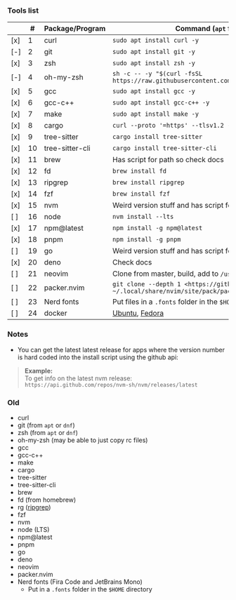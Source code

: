### Tools list

|     | #   | Package/Program | Command (`apt` for Ubuntu, `dnf` for Fedora)                                                                             |
| --- | --- | --------------- | ------------------------------------------------------------------------------------------------------------------------ |
| [x] | 1   | curl            | `sudo apt install curl -y`                                                                                               |
| [-] | 2   | git             | `sudo apt install git -y`                                                                                                |
| [x] | 3   | zsh             | `sudo apt install zsh -y`                                                                                                |
| [-] | 4   | oh-my-zsh       | `sh -c -- -y "$(curl -fsSL https://raw.githubusercontent.com/ohmyzsh/ohmyzsh/master/tools/install.sh)"`                  |
| [x] | 5   | gcc             | `sudo apt install gcc -y`                                                                                                |
| [x] | 6   | gcc-c++         | `sudo apt install gcc-c++ -y`                                                                                            |
| [x] | 7   | make            | `sudo apt install make -y`                                                                                               |
| [x] | 8   | cargo           | `curl --proto '=https' --tlsv1.2 -sSf https://sh.rustup.rs \| sh -s -- -y`                                               |
| [x] | 9   | tree-sitter     | `cargo install tree-sitter`                                                                                              |
| [x] | 10  | tree-sitter-cli | `cargo install tree-sitter-cli`                                                                                          |
| [x] | 11  | brew            | Has script for path so check docs                                                                                        |
| [x] | 12  | fd              | `brew install fd`                                                                                                        |
| [x] | 13  | ripgrep         | `brew install ripgrep`                                                                                                   |
| [x] | 14  | fzf             | `brew install fzf`                                                                                                       |
| [x] | 15  | nvm             | Weird version stuff and has script for path so check docs                                                                |
| [ ] | 16  | node            | `nvm install --lts`                                                                                                      |
| [x] | 17  | npm@latest      | `npm install -g npm@latest`                                                                                              |
| [x] | 18  | pnpm            | `npm install -g pnpm`                                                                                                    |
| [ ] | 19  | go              | Weird version stuff and has script for path so check docs                                                                |
| [x] | 20  | deno            | Check docs                                                                                                               |
| [ ] | 21  | neovim          | Clone from master, build, add to `/usr/local/bin`                                                                        |
| [ ] | 22  | packer.nvim     | `git clone --depth 1 <https://github.com/wbthomason/packer.nvim> ~/.local/share/nvim/site/pack/packer/start/packer.nvim` |
| [ ] | 23  | Nerd fonts      | Put files in a `.fonts` folder in the `$HOME` directory (Fira Code and JetBrains Mono)                                   |
| [ ] | 24  | docker          | [Ubuntu](https://docs.docker.com/desktop/install/ubuntu/), [Fedora](https://docs.docker.com/desktop/install/fedora/)     |

### Notes

- You can get the latest latest release for apps where the version number is hard coded into the install script using the github api:

> **Example:**  
> To get info on the latest nvm release:  
> `https://api.github.com/repos/nvm-sh/nvm/releases/latest`

### Old

- curl
- git (from `apt` or `dnf`)
- zsh (from `apt` or `dnf`)
- oh-my-zsh (may be able to just copy rc files)
- gcc
- gcc-c++
- make
- cargo
- tree-sitter
- tree-sitter-cli
- brew
- fd (from homebrew)
- rg ([ripgrep](https://github.com/BurntSushi/ripgrep))
- fzf
- nvm
- node (LTS)
- npm@latest
- pnpm
- go
- deno
- neovim
- packer.nvim
- Nerd fonts (Fira Code and JetBrains Mono)
  - Put in a `.fonts` folder in the `$HOME` directory
